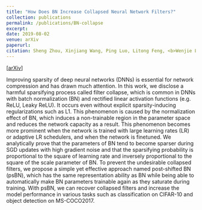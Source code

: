 ```yaml
---
title: "How Does BN Increase Collapsed Neural Network Filters?"
collection: publications
permalink: /publications/BN-collapse
excerpt: 
date: 2019-08-02
venue: arXiv
paperurl:
citation: Sheng Zhou, Xinjiang Wang, Ping Luo, Litong Feng, <b>Wenjie Li</b>, Wei Zhang
---
```

[[arXiv](https://arxiv.org/abs/2001.11216)]

Improving sparsity of deep neural networks (DNNs) is essential for network compression and has
drawn much attention. In this work, we disclose a harmful sparsifying process called filter collapse,
which is common in DNNs with batch normalization (BN) and rectified linear activation functions
(e.g. ReLU, Leaky ReLU). It occurs even without explicit sparsity-inducing regularizations such as
L1. This phenomenon is caused by the normalization effect of BN, which induces a non-trainable
region in the parameter space and reduces the network capacity as a result. This phenomenon
becomes more prominent when the network is trained with large learning rates (LR) or adaptive LR
schedulers, and when the network is finetuned. We analytically prove that the parameters of BN tend
to become sparser during SGD updates with high gradient noise and that the sparsifying probability
is proportional to the square of learning rate and inversely proportional to the square of the scale
parameter of BN. To prevent the undesirable collapsed filters, we propose a simple yet effective
approach named post-shifted BN (psBN), which has the same representation ability as BN while
being able to automatically make BN parameters trainable again as they saturate during training.
With psBN, we can recover collapsed filters and increase the model performance in various tasks
such as classification on CIFAR-10 and object detection on MS-COCO2017.
